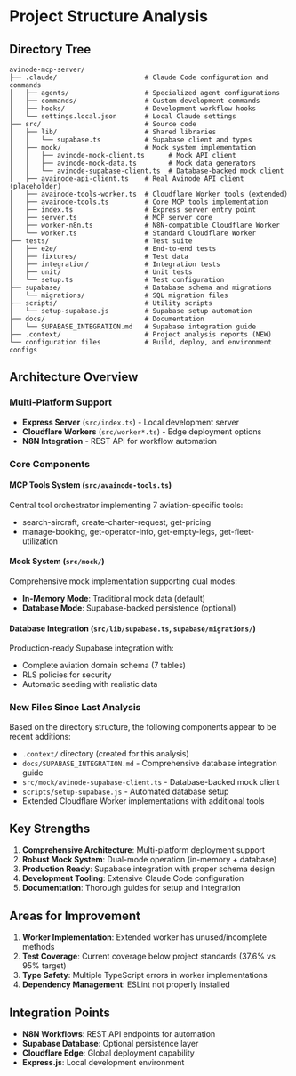 # Project Structure Analysis

## Directory Tree

```
avinode-mcp-server/
├── .claude/                      # Claude Code configuration and commands
│   ├── agents/                   # Specialized agent configurations
│   ├── commands/                 # Custom development commands
│   ├── hooks/                    # Development workflow hooks
│   └── settings.local.json       # Local Claude settings
├── src/                          # Source code
│   ├── lib/                      # Shared libraries
│   │   └── supabase.ts           # Supabase client and types
│   ├── mock/                     # Mock system implementation
│   │   ├── avinode-mock-client.ts      # Mock API client
│   │   ├── avinode-mock-data.ts        # Mock data generators
│   │   └── avinode-supabase-client.ts  # Database-backed mock client
│   ├── avainode-api-client.ts    # Real Avinode API client (placeholder)
│   ├── avainode-tools-worker.ts  # Cloudflare Worker tools (extended)
│   ├── avainode-tools.ts         # Core MCP tools implementation
│   ├── index.ts                  # Express server entry point
│   ├── server.ts                 # MCP server core
│   ├── worker-n8n.ts             # N8N-compatible Cloudflare Worker
│   └── worker.ts                 # Standard Cloudflare Worker
├── tests/                        # Test suite
│   ├── e2e/                      # End-to-end tests
│   ├── fixtures/                 # Test data
│   ├── integration/              # Integration tests
│   ├── unit/                     # Unit tests
│   └── setup.ts                  # Test configuration
├── supabase/                     # Database schema and migrations
│   └── migrations/               # SQL migration files
├── scripts/                      # Utility scripts
│   └── setup-supabase.js         # Supabase setup automation
├── docs/                         # Documentation
│   └── SUPABASE_INTEGRATION.md   # Supabase integration guide
├── .context/                     # Project analysis reports (NEW)
└── configuration files           # Build, deploy, and environment configs
```

## Architecture Overview

### Multi-Platform Support
- **Express Server** (`src/index.ts`) - Local development server
- **Cloudflare Workers** (`src/worker*.ts`) - Edge deployment options
- **N8N Integration** - REST API for workflow automation

### Core Components

#### MCP Tools System (`src/avainode-tools.ts`)
Central tool orchestrator implementing 7 aviation-specific tools:
- search-aircraft, create-charter-request, get-pricing
- manage-booking, get-operator-info, get-empty-legs, get-fleet-utilization

#### Mock System (`src/mock/`)
Comprehensive mock implementation supporting dual modes:
- **In-Memory Mode**: Traditional mock data (default)
- **Database Mode**: Supabase-backed persistence (optional)

#### Database Integration (`src/lib/supabase.ts`, `supabase/migrations/`)
Production-ready Supabase integration with:
- Complete aviation domain schema (7 tables)
- RLS policies for security
- Automatic seeding with realistic data

### New Files Since Last Analysis
Based on the directory structure, the following components appear to be recent additions:
- `.context/` directory (created for this analysis)
- `docs/SUPABASE_INTEGRATION.md` - Comprehensive database integration guide
- `src/mock/avinode-supabase-client.ts` - Database-backed mock client
- `scripts/setup-supabase.js` - Automated database setup
- Extended Cloudflare Worker implementations with additional tools

## Key Strengths

1. **Comprehensive Architecture**: Multi-platform deployment support
2. **Robust Mock System**: Dual-mode operation (in-memory + database)
3. **Production Ready**: Supabase integration with proper schema design
4. **Development Tooling**: Extensive Claude Code configuration
5. **Documentation**: Thorough guides for setup and integration

## Areas for Improvement

1. **Worker Implementation**: Extended worker has unused/incomplete methods
2. **Test Coverage**: Current coverage below project standards (37.6% vs 95% target)
3. **Type Safety**: Multiple TypeScript errors in worker implementations
4. **Dependency Management**: ESLint not properly installed

## Integration Points

- **N8N Workflows**: REST API endpoints for automation
- **Supabase Database**: Optional persistence layer
- **Cloudflare Edge**: Global deployment capability
- **Express.js**: Local development environment